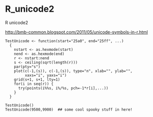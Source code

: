 # R_unicode2
R unicode2

http://bmb-common.blogspot.com/2011/05/unicode-symbols-in-r.html

```
TestUnicode <- function(start="25a0", end="25ff", ...)
  {
    nstart <- as.hexmode(start)
    nend <- as.hexmode(end)
    r <- nstart:nend
    s <- ceiling(sqrt(length(r)))
    par(pty="s")
    plot(c(-1,(s)), c(-1,(s)), type="n", xlab="", ylab="",
         xaxs="i", yaxs="i")
    grid(s+1, s+1, lty=1)
    for(i in seq(r)) {
      try(points(i%%s, i%/%s, pch=-1*r[i],...))
    }
  }

TestUnicode()
TestUnicode(9500,9900)  ## some cool spooky stuff in here!

```
